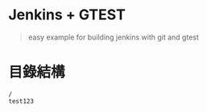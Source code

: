 # Jenkins + GTEST

> easy example for building jenkins with git and gtest


# 目錄結構
```
/
test123
```
